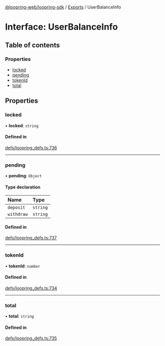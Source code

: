 [@loopring-web/loopring-sdk](../README.md) / [Exports](../modules.md) / UserBalanceInfo

# Interface: UserBalanceInfo

## Table of contents

### Properties

- [locked](UserBalanceInfo.md#locked)
- [pending](UserBalanceInfo.md#pending)
- [tokenId](UserBalanceInfo.md#tokenid)
- [total](UserBalanceInfo.md#total)

## Properties

### locked

• **locked**: `string`

#### Defined in

[defs/loopring_defs.ts:736](https://github.com/Loopring/loopring_sdk/blob/538bd47/src/defs/loopring_defs.ts#L736)

___

### pending

• **pending**: `Object`

#### Type declaration

| Name | Type |
| :------ | :------ |
| `deposit` | `string` |
| `withdraw` | `string` |

#### Defined in

[defs/loopring_defs.ts:737](https://github.com/Loopring/loopring_sdk/blob/538bd47/src/defs/loopring_defs.ts#L737)

___

### tokenId

• **tokenId**: `number`

#### Defined in

[defs/loopring_defs.ts:734](https://github.com/Loopring/loopring_sdk/blob/538bd47/src/defs/loopring_defs.ts#L734)

___

### total

• **total**: `string`

#### Defined in

[defs/loopring_defs.ts:735](https://github.com/Loopring/loopring_sdk/blob/538bd47/src/defs/loopring_defs.ts#L735)
